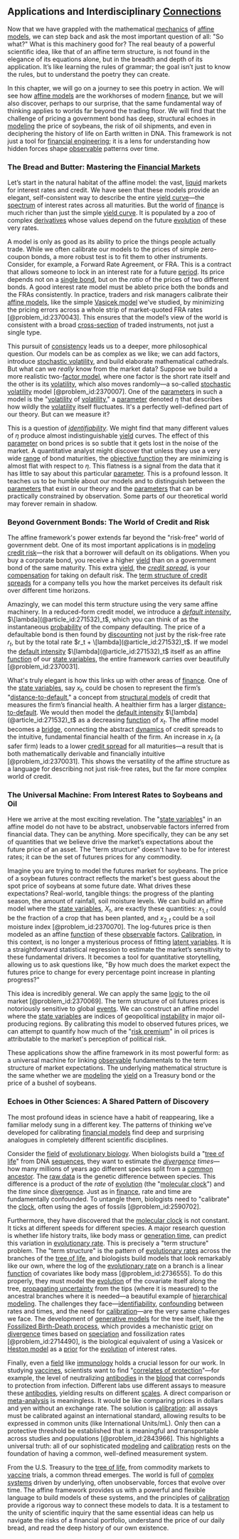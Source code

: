 ## Applications and Interdisciplinary [Connections](@article_id:193345)

Now that we have grappled with the mathematical [mechanics](@article_id:151174) of [affine models](@article_id:143420), we can step back and ask the most important question of all: "So what?" What is this machinery good for? The real beauty of a powerful scientific idea, like that of an affine term structure, is not found in the elegance of its equations alone, but in the breadth and depth of its application. It’s like learning the rules of grammar; the goal isn’t just to know the rules, but to understand the poetry they can create.

In this chapter, we will go on a journey to see this poetry in action. We will see how [affine models](@article_id:143420) are the workhorses of modern [finance](@article_id:144433), but we will also discover, perhaps to our surprise, that the same fundamental way of thinking applies to worlds far beyond the trading floor. We will find that the challenge of pricing a government bond has deep, structural echoes in [modeling](@article_id:268079) the price of soybeans, the risk of oil shipments, and even in deciphering the history of life on Earth written in DNA. This framework is not just a tool for [financial engineering](@article_id:136449); it is a lens for understanding how hidden forces shape [observable](@article_id:198505) patterns over time.

### The Bread and Butter: Mastering the [Financial Markets](@article_id:142343)

Let’s start in the natural habitat of the affine model: the vast, [liquid](@article_id:158884) markets for interest rates and credit. We have seen that these models provide an elegant, self-consistent way to describe the entire [yield curve](@article_id:140159)—the [spectrum](@article_id:273306) of interest rates across all maturities. But the world of [finance](@article_id:144433) is much richer than just the simple [yield curve](@article_id:140159). It is populated by a zoo of complex [derivatives](@article_id:165970) whose values depend on the future [evolution](@article_id:143283) of these very rates.

A model is only as good as its ability to price the things people actually trade. While we often calibrate our models to the prices of simple zero-coupon bonds, a more robust test is to fit them to other instruments. Consider, for example, a Forward Rate Agreement, or FRA. This is a contract that allows someone to lock in an interest rate for a future [period](@article_id:169165). Its price depends not on a [single bond](@article_id:188067), but on the *ratio* of the prices of two different bonds. A good interest rate model must be ableto price both the bonds and the FRAs consistently. In practice, traders and risk managers calibrate their [affine models](@article_id:143420), like the simple [Vasicek model](@article_id:143834) we've studied, by minimizing the pricing errors across a whole strip of market-quoted FRA rates [@problem_id:2370043]. This ensures that the model’s view of the world is consistent with a broad [cross-section](@article_id:154501) of traded instruments, not just a single type.

This pursuit of [consistency](@article_id:151946) leads us to a deeper, more philosophical question. Our models can be as complex as we like; we can add factors, introduce [stochastic volatility](@article_id:140302), and build elaborate mathematical cathedrals. But what can we *really* know from the market data? Suppose we build a more realistic two-[factor model](@article_id:141385), where one factor is the short rate itself and the other is its [volatility](@article_id:266358), which also moves randomly—a so-called [stochastic volatility](@article_id:140302) model [@problem_id:2370007]. One of the [parameters](@article_id:173606) in such a model is the "[volatility](@article_id:266358) of [volatility](@article_id:266358)," a [parameter](@article_id:174151) denoted $\eta$ that describes how wildly the [volatility](@article_id:266358) itself fluctuates. It's a perfectly well-defined part of our theory. But can we measure it?

This is a question of *[identifiability](@article_id:193656)*. We might find that many different values of $\eta$ produce almost indistinguishable [yield](@article_id:197199) curves. The effect of this [parameter](@article_id:174151) on bond prices is so subtle that it gets lost in the noise of the market. A quantitative analyst might discover that unless they use a very wide [range](@article_id:154892) of bond maturities, the [objective function](@article_id:266769) they are minimizing is almost flat with respect to $\eta$. This flatness is a signal from the data that it has little to say about this particular [parameter](@article_id:174151). This is a profound lesson. It teaches us to be humble about our models and to distinguish between the [parameters](@article_id:173606) that exist in our theory and the [parameters](@article_id:173606) that can be practically constrained by observation. Some parts of our theoretical world may forever remain in shadow.

### Beyond Government Bonds: The World of Credit and Risk

The affine framework's power extends far beyond the "risk-free" world of government debt. One of its most important applications is in [modeling](@article_id:268079) [credit risk](@article_id:145518)—the risk that a borrower will default on its obligations. When you buy a corporate bond, you receive a higher [yield](@article_id:197199) than on a government bond of the same maturity. This extra [yield](@article_id:197199), the *[credit spread](@article_id:145099)*, is your [compensation](@article_id:193636) for taking on default risk. The [term structure of credit spreads](@article_id:144132) for a company tells you how the market perceives its default risk over different time horizons.

Amazingly, we can model this term structure using the very same affine machinery. In a reduced-form credit model, we introduce a *[default intensity](@article_id:144743)*, $\[lambda](@article_id:271532)_t$, which you can think of as the instantaneous [probability](@article_id:263106) of the company defaulting. The price of a defaultable bond is then found by [discounting](@article_id:138676) not just by the risk-free rate $r_t$, but by the total rate $r_t + \[lambda](@article_id:271532)_t$. If we model the [default intensity](@article_id:144743) $\[lambda](@article_id:271532)_t$ itself as an affine [function](@article_id:141001) of our [state variables](@article_id:138296), the entire framework carries over beautifully [@problem_id:2370031].

What's truly elegant is how this links up with other areas of [finance](@article_id:144433). One of the [state variables](@article_id:138296), say $x_t$, could be chosen to represent the firm’s "[distance-to-default](@article_id:138927)," a concept from [structural models](@article_id:145545) of credit that measures the firm’s financial health. A healthier firm has a larger [distance-to-default](@article_id:138927). We would then model the [default intensity](@article_id:144743) $\[lambda](@article_id:271532)_t$ as a decreasing [function](@article_id:141001) of $x_t$. The affine model becomes a [bridge](@article_id:264840), connecting the abstract [dynamics](@article_id:163910) of credit spreads to the intuitive, fundamental financial health of the firm. An increase in $x_t$ (a safer firm) leads to a lower [credit spread](@article_id:145099) for all maturities—a result that is both mathematically derivable and financially intuitive [@problem_id:2370031]. This shows the versatility of the affine structure as a language for describing not just risk-free rates, but the far more complex world of credit.

### The Universal Machine: From Interest Rates to Soybeans and Oil

Here we arrive at the most exciting revelation. The "[state variables](@article_id:138296)" in an affine model do not have to be abstract, unobservable factors inferred from financial data. They can be anything. More specifically, they can be any set of quantities that we believe drive the market’s expectations about the future price of an asset. The "term structure" doesn't have to be for interest rates; it can be the set of futures prices for any commodity.

Imagine you are trying to model the futures market for soybeans. The price of a soybean futures contract reflects the market's best guess about the spot price of soybeans at some future date. What drives these expectations? Real-world, tangible things: the progress of the planting season, the amount of rainfall, soil moisture levels. We can build an affine model where the [state variables](@article_id:138296), $X_t$, are exactly these quantities: $x_{1,t}$ could be the fraction of a crop that has been planted, and $x_{2,t}$ could be a soil moisture index [@problem_id:2370070]. The log-futures price is then modeled as an affine [function](@article_id:141001) of these [observable](@article_id:198505) factors. [Calibration](@article_id:138698), in this context, is no longer a mysterious process of fitting [latent variables](@article_id:143277). It is a straightforward statistical regression to estimate the market’s sensitivity to these fundamental drivers. It becomes a tool for quantitative storytelling, allowing us to ask questions like, "By how much does the market expect the futures price to change for every percentage point increase in planting progress?"

This idea is incredibly general. We can apply the same [logic](@article_id:266330) to the oil market [@problem_id:2370069]. The term structure of oil futures prices is notoriously sensitive to global [events](@article_id:175929). We can construct an affine model where the [state variables](@article_id:138296) are indices of geopolitical [instability](@article_id:175857) in major oil-producing regions. By calibrating this model to observed futures prices, we can attempt to quantify how much of the "[risk premium](@article_id:136630)" in oil prices is attributable to the market's perception of political risk.

These applications show the affine framework in its most powerful form: as a universal machine for linking [observable](@article_id:198505) fundamentals to the term structure of market expectations. The underlying mathematical structure is the same whether we are [modeling](@article_id:268079) the [yield](@article_id:197199) on a Treasury bond or the price of a bushel of soybeans.

### Echoes in Other Sciences: A Shared Pattern of Discovery

The most profound ideas in science have a habit of reappearing, like a familiar melody sung in a different key. The patterns of thinking we’ve developed for calibrating [financial models](@article_id:275803) find deep and surprising analogues in completely different scientific disciplines.

Consider the [field](@article_id:151652) of [evolutionary biology](@article_id:144986). When biologists build a "[tree of life](@article_id:139199)" from DNA [sequences](@article_id:270777), they want to estimate the *[divergence](@article_id:159238) times*—how many millions of years ago different species split from a [common ancestor](@article_id:178343). The [raw data](@article_id:190588) is the genetic difference between species. This difference is a product of the *rate* of [evolution](@article_id:143283) (the "[molecular clock](@article_id:140577)") and the *time* since [divergence](@article_id:159238). Just as in [finance](@article_id:144433), rate and time are fundamentally confounded. To untangle them, biologists need to "calibrate" the [clock](@article_id:177909), often using the ages of fossils [@problem_id:2590702].

Furthermore, they have discovered that the [molecular clock](@article_id:140577) is not constant. It ticks at different speeds for different species. A major research question is whether life history traits, like body mass or [generation time](@article_id:172918), can predict this variation in [evolutionary rate](@article_id:192343). This is precisely a "term structure" problem. The "term structure" is the pattern of [evolutionary rates](@article_id:201514) across the branches of the [tree of life](@article_id:139199), and biologists build models that look remarkably like our own, where the log of the [evolutionary rate](@article_id:192343) on a branch is a linear [function](@article_id:141001) of covariates like body mass [@problem_id:2736555]. To do this properly, they must model the [evolution](@article_id:143283) of the covariate itself along the tree, [propagating uncertainty](@article_id:273237) from the tips (where it is measured) to the ancestral branches where it is needed—a beautiful example of [hierarchical modeling](@article_id:272271). The challenges they face—[identifiability](@article_id:193656), [confounding](@article_id:260132) between rates and times, and the need for [calibration](@article_id:138698)—are the very same challenges we face. The development of [generative models](@article_id:177067) for the tree itself, like the [Fossilized Birth-Death process](@article_id:187244), which provides a mechanistic [prior](@article_id:269927) on [divergence](@article_id:159238) times based on [speciation](@article_id:146510) and fossilization rates [@problem_id:2714490], is the biological equivalent of using a Vasicek or [Heston model](@article_id:143341) as a [prior](@article_id:269927) for the [evolution](@article_id:143283) of interest rates.

Finally, even a [field](@article_id:151652) like [immunology](@article_id:141733) holds a crucial lesson for our work. In studying [vaccines](@article_id:176602), scientists want to find "[correlates of protection](@article_id:185467)"—for example, the level of neutralizing [antibodies](@article_id:146311) in the [blood](@article_id:267484) that corresponds to protection from infection. Different labs use different assays to measure these [antibodies](@article_id:146311), yielding results on different [scales](@article_id:170403). A direct comparison or [meta-analysis](@article_id:263380) is meaningless. It would be like comparing prices in dollars and yen without an exchange rate. The solution is [calibration](@article_id:138698): all assays must be calibrated against an international standard, allowing results to be expressed in common units (like International Units/mL). Only then can a protective threshold be established that is meaningful and transportable across studies and populations [@problem_id:2843966]. This highlights a universal truth: all of our sophisticated [modeling](@article_id:268079) and [calibration](@article_id:138698) rests on the foundation of having a common, well-defined measurement system.

From the U.S. Treasury to the [tree of life](@article_id:139199), from commodity markets to [vaccine](@article_id:145152) trials, a common thread emerges. The world is full of [complex systems](@article_id:137572) driven by underlying, often unobservable, forces that evolve over time. The affine framework provides us with a powerful and flexible language to build models of these systems, and the principles of [calibration](@article_id:138698) provide a rigorous way to connect these models to data. It is a testament to the unity of scientific inquiry that the same essential ideas can help us navigate the risks of a financial portfolio, understand the price of our daily bread, and read the deep history of our own existence.